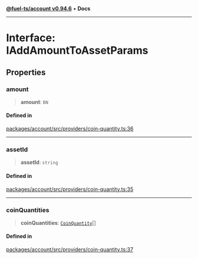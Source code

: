 [**@fuel-ts/account v0.94.6**](../index.md) • **Docs**

***

# Interface: IAddAmountToAssetParams

## Properties

### amount

> **amount**: `BN`

#### Defined in

[packages/account/src/providers/coin-quantity.ts:36](https://github.com/FuelLabs/fuels-ts/blob/edc427a506b3935e5c3045680dbc2670666cb638/packages/account/src/providers/coin-quantity.ts#L36)

***

### assetId

> **assetId**: `string`

#### Defined in

[packages/account/src/providers/coin-quantity.ts:35](https://github.com/FuelLabs/fuels-ts/blob/edc427a506b3935e5c3045680dbc2670666cb638/packages/account/src/providers/coin-quantity.ts#L35)

***

### coinQuantities

> **coinQuantities**: [`CoinQuantity`](../index.md#coinquantity)[]

#### Defined in

[packages/account/src/providers/coin-quantity.ts:37](https://github.com/FuelLabs/fuels-ts/blob/edc427a506b3935e5c3045680dbc2670666cb638/packages/account/src/providers/coin-quantity.ts#L37)

